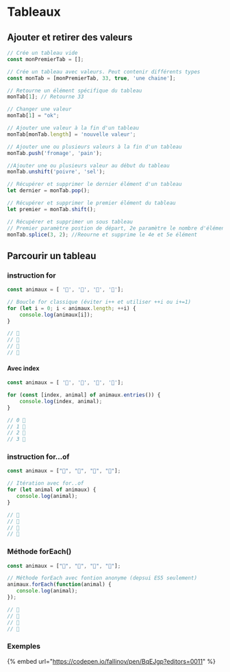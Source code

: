 # Tableaux

## Ajouter et retirer des valeurs

```javascript
// Crée un tableau vide
const monPremierTab = [];

// Crée un tableau avec valeurs. Peut contenir différents types
const monTab = [monPremierTab, 33, true, 'une chaine'];

// Retourne un élément spécifique du tableau
monTab[1]; // Retourne 33

// Changer une valeur
monTab[1] = "ok";

// Ajouter une valeur à la fin d'un tableau
monTab[monTab.length] = 'nouvelle valeur';

// Ajouter une ou plusieurs valeurs à la fin d'un tableau
monTab.push('fromage', 'pain');

//Ajouter une ou plusieurs valeur au début du tableau
monTab.unshift('poivre', 'sel');

// Récupérer et supprimer le dernier élément d'un tableau
let dernier = monTab.pop();

// Récupérer et supprimer le premier élément du tableau
let premier = monTab.shift();

// Récupérer et supprimer un sous tableau
// Premier paramètre postion de départ, 2e paramètre le nombre d'éléments
monTab.splice(3, 2); //Reourne et supprime le 4e et 5e élément
```

## Parcourir un tableau

### **instruction** for

```javascript
const animaux = [ '🐔', '🐷', '🐑', '🐇'];

// Boucle for classique (éviter i++ et utiliser ++i ou i+=1)
for (let i = 0; i < animaux.length; ++i) {
    console.log(animaux[i]);
}

// 🐔
// 🐷
// 🐑
// 🐇
```

#### Avec index

```javascript
const animaux = [ '🐔', '🐷', '🐑', '🐇'];

for (const [index, animal] of animaux.entries()) {  
	console.log(index, animal);
}

// 0 🐔
// 1 🐷
// 2 🐑
// 3 🐇
```

### **instruction** for...of

```javascript
const animaux = ["🐔", "🐷", "🐑", "🐇"];

// Itération avec for..of
for (let animal of animaux) {
   console.log(animal);
}

// 🐔
// 🐷
// 🐑
// 🐇
```

### Méthode forEach\(\)

```javascript
const animaux = ["🐔", "🐷", "🐑", "🐇"];

// Méthode forEach avec fontion anonyme (depsui ES5 seulement)
animaux.forEach(function(animal) {
   console.log(animal);
});

// 🐔
// 🐷
// 🐑
// 🐇
```

### Exemples

{% embed url="https://codepen.io/fallinov/pen/BqEJgp?editors=0011" %}




